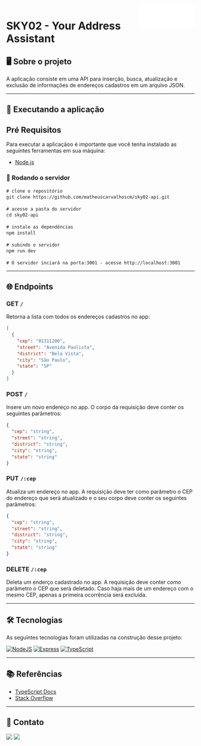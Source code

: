 <img src="src/assets/sk-logo-transparent-white.png" alt="Logo SKY02" align="right" width="150px">

# SKY02 - Your Address Assistant

## 🖥 Sobre o projeto

A aplicação consiste em uma API para inserção, busca, atualização e exclusão de informações de endereços cadastros em um arquivo JSON.

---

## 🚀 Executando a aplicação

## **Pré Requisitos**

Para executar a aplicaçãoo é importante que você tenha instalado as seguintes ferramentas em sua máquina:

* [Node.js](https://nodejs.org/en/)

### **🎲️ Rodando o servidor**

~~~
# clone o repositório
git clone https://github.com/matheuscarvalhoscm/sky02-api.git

# acesse a pasta do servidor
cd sky02-api

# instale as dependências
npm install

# subindo o servidor
npm run dev

# O servidor inciará na porta:3001 - acesse http://localhost:3001
~~~

---
## 🌐 Endpoints 

### GET `/`

Retorna a lista com todos os endereços cadastros no app:


```json
[
  {
    "cep": "01311200",
    "street": "Avenida Paulista",
    "district": "Bela Vista",
    "city": "São Paulo",
    "state": "SP"
  }
]
```

### POST `/`
Insere um novo endereço no app. O corpo da requisição deve conter os seguintes parâmetros:

```json
{
  "cep": "string",
  "street": "string",
  "district": "string",
  "city": "string",
  "state": "string"
}

```

### PUT `/:cep`
Atualiza um endereço no app. A requisição deve ter como parâmetro o CEP do endereço que será atualizado e o seu corpo deve conter os seguintes parâmetros:

```json
{
  "cep": "string",
  "street": "string",
  "district": "string",
  "city": "string",
  "state": "string"
}
```
### DELETE `/:cep`

Deleta um enderço cadastrado no app. A requisição deve conter como parâmetro o CEP que será deletado. Caso haja mais de um endereço com o mesmo CEP, apenas a primeira ocorrência será excluída.

---
## 🛠️ Tecnologias
As seguintes tecnologias foram utilizadas na construção desse projeto:

[![NodeJS](https://img.shields.io/badge/node.js-6DA55F?style=for-the-badge&logo=node.js&logoColor=white&color=5e685e)](https://nodejs.org/en/)
[![Express](https://img.shields.io/badge/express.js-%23404d59.svg?style=for-the-badge&logo=express&logoColor=%white&color=5e685e)](https://expressjs.com/pt-br/)
[![TypeScript](https://img.shields.io/badge/typescript-%23007ACC.svg?style=for-the-badge&logo=typescript&logoColor=white&color=5e685e)](https://www.typescriptlang.org/)

---

## 📚 Referências

- [TypeScript Docs](https://www.typescriptlang.org/docs/)
- [Stack Overflow](https://stackoverflow.com/)

---

## 📧 Contato
[![](https://img.shields.io/badge/LinkedIn-0077B5?style=for-the-badge&logo=linkedin&logoColor=white&color=5e685e)](https://www.linkedin.com/in/matheuscarvalhoscm/)
[![](https://img.shields.io/badge/Gmail-D14836?style=for-the-badge&logo=gmail&logoColor=white&color=5e685e)](mailtto:matheuscarvalhoscm@gmail.com)
